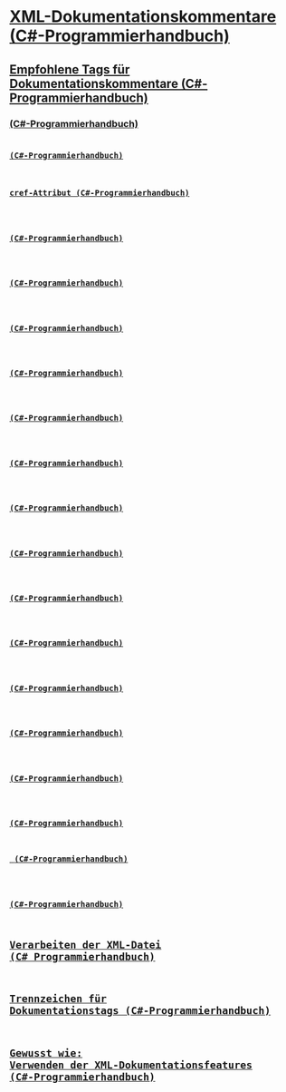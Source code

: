 # [XML-Dokumentationskommentare (C#-Programmierhandbuch)](xml-documentation-comments.md)
## [Empfohlene Tags für Dokumentationskommentare (C#-Programmierhandbuch)](recommended-tags-for-documentation-comments.md)
### [<c> (C#-Programmierhandbuch)](code-inline.md)
### [<code> (C#-Programmierhandbuch)](code.md)
### [cref-Attribut (C#-Programmierhandbuch)](cref-attribute.md)
### [<example> (C#-Programmierhandbuch)](example.md)
### [<exception> (C#-Programmierhandbuch)](exception.md)
### [<include> (C#-Programmierhandbuch)](include.md)
### [<list> (C#-Programmierhandbuch)](list.md)
### [<para> (C#-Programmierhandbuch)](para.md)
### [<param> (C#-Programmierhandbuch)](param.md)
### [<paramref> (C#-Programmierhandbuch)](paramref.md)
### [<permission> (C#-Programmierhandbuch)](permission.md)
### [<remarks> (C#-Programmierhandbuch)](remarks.md)
### [<returns> (C#-Programmierhandbuch)](returns.md)
### [<see> (C#-Programmierhandbuch)](see.md)
### [<seealso> (C#-Programmierhandbuch)](seealso.md)
### [<summary> (C#-Programmierhandbuch)](summary.md)
### [<typeparam> (C#-Programmierhandbuch)](typeparam.md)
### [<typeparamref> (C#-Programmierhandbuch)](typeparamref.md)
### [<value> (C#-Programmierhandbuch)](value.md)
## [Verarbeiten der XML-Datei (C# Programmierhandbuch)](processing-the-xml-file.md)
## [Trennzeichen für Dokumentationstags (C#-Programmierhandbuch)](delimiters-for-documentation-tags.md)
## [Gewusst wie: Verwenden der XML-Dokumentationsfeatures (C#-Programmierhandbuch)](how-to-use-the-xml-documentation-features.md)
